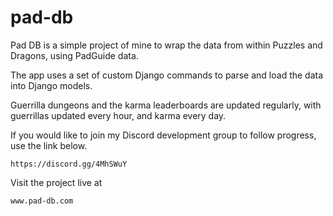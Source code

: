 # pad-db


Pad DB is a simple project of mine to wrap the data from within Puzzles and Dragons, using PadGuide data.

The app uses a set of custom Django commands to parse and load the data into Django models. 

Guerrilla dungeons and the karma leaderboards are updated regularly, with guerrillas updated every hour,
and karma every day.

If you would like to join my Discord development group to follow progress, use the link below.

    https://discord.gg/4MhSWuY
   
Visit the project live at

    www.pad-db.com